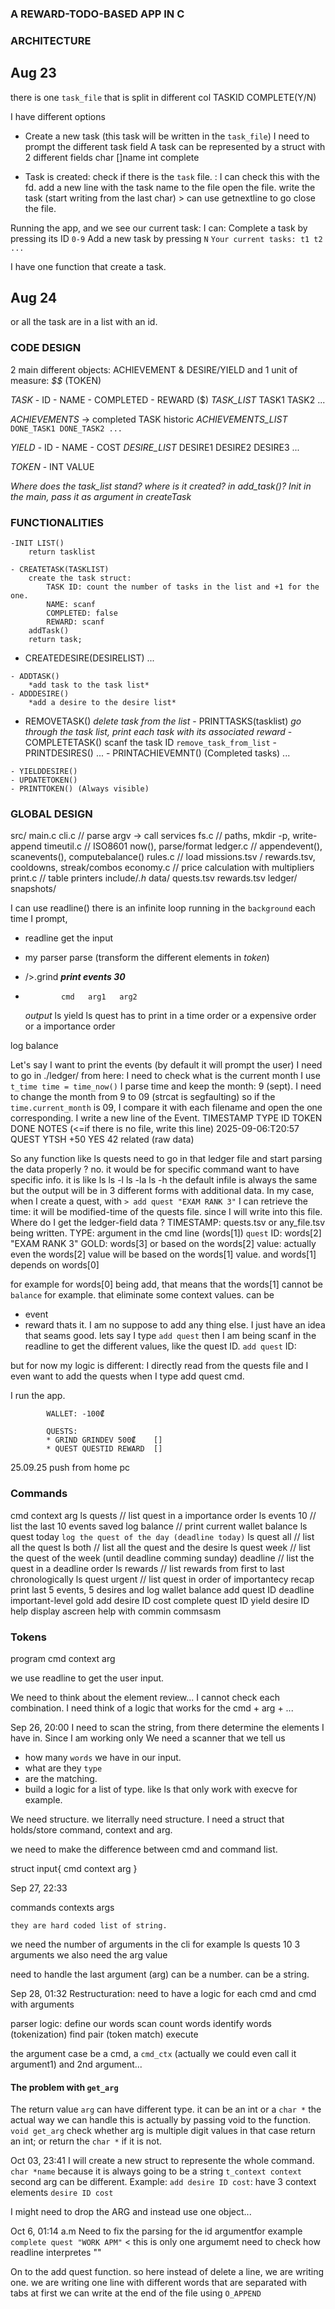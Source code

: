 ### A REWARD-TODO-BASED APP IN C

### ARCHITECTURE

Aug 23
-

there is one `task_file` that is split in different col 
TASKID  COMPLETE(Y/N)

I have different options
- Create a new task (this task will be written in the `task_file`)
    I need to prompt the different task field
    A task can be represented by a struct with 2 different fields
        char []name
        int complete

- Task is created:
    check if there is the `task` file. : I can check this with the fd.
    add a new line with the task name to the file
    open the file. write the task (start writing from the last char)
                    > can use getnextline to go
    close the file.

Running the app, and we see our current task: 
I can: Complete a task by pressing its ID `0-9`
Add a new task by pressing `N`
`Your current tasks:
    t1
    t2
    ...`

I have one function that create a task.

Aug 24
-
or all the task are in a list with an id.

### CODE DESIGN

2 main different objects:
ACHIEVEMENT & DESIRE/YIELD
and 1 unit of measure: *$$* (TOKEN)

*TASK*
    - ID
    - NAME
    - COMPLETED
    - REWARD ($)
*TASK_LIST*
    TASK1 TASK2 ...

*ACHIEVEMENTS*
    -> completed TASK historic
*ACHIEVEMENTS_LIST*
    `DONE_TASK1 DONE_TASK2 ...`

*YIELD*
    - ID
    - NAME
    - COST
*DESIRE_LIST*
    DESIRE1 DESIRE2 DESIRE3 ...

*TOKEN*
    - INT VALUE

*Where does the task_list stand? where is it created? in add_task()?*
*Init in the main, pass it as argument in createTask*

### FUNCTIONALITIES
    -INIT LIST()
        return tasklist
 
    - CREATETASK(TASKLIST)
        create the task struct:
            TASK ID: count the number of tasks in the list and +1 for the one.
            NAME: scanf
            COMPLETED: false
            REWARD: scanf
        addTask()
        return task;
   
   -  CREATEDESIRE(DESIRELIST)
        ...

    - ADDTASK()
        *add task to the task list*
    - ADDDESIRE()
        *add a desire to the desire list*
   - REMOVETASK() 
        *delete task from the list*
    - PRINTTASKS(tasklist)
        *go through the task list,*
        *print each task with its associated reward*
    - COMPLETETASK()
        scanf the task ID
        `remove_task_from_list`
    - PRINTDESIRES()
        ...
    - PRINTACHIEVEMNT() (Completed tasks)
        ...

    - YIELDDESIRE()
    - UPDATETOKEN()
    - PRINTTOKEN() (Always visible)

### GLOBAL DESIGN
src/
  main.c
  cli.c            // parse argv -> call services
  fs.c             // paths, mkdir -p, write-append
  timeutil.c       // ISO8601 now(), parse/format
  ledger.c         // appendevent(), scanevents(), computebalance()
  rules.c          // load missions.tsv / rewards.tsv, cooldowns, streak/combos
  economy.c        // price calculation with multipliers
  print.c          // table printers
include/*.h*
data/
  quests.tsv
  rewards.tsv
ledger/
snapshots/

I can use readline()
there is an infinite loop running in the `background`
each time I prompt, 
- readline get the input
- my parser parse (transform the different elements in *token*)
- />.grind ***print events 30***

-			  cmd   arg1   arg2
	*output*
ls yield
ls quest
	has to print in a time order or a expensive order or a importance order

log balance

Let's say I want to print the events (by default it will prompt the user)
I need to go in ./ledger/
from here: I need to check what is the current month
I use `t_time time = time_now()`
I parse time and keep the month: 9 (sept). I need to change the month from 9 to 09 (strcat is segfaulting)
so if the `time.current_month` is 09, I compare it with each filename and open the one corresponding. 
I write a new line of the Event.
TIMESTAMP            TYPE    ID    TOKEN   DONE   NOTES       (<=if there is no file, write this line)
2025-09-06:T20:57    QUEST   YTSH  +50     YES    42 related  (raw data) 

So any function like ls quests
need to go in that ledger file and start parsing the data properly ?
no. it would be for specific command want to have specific info.
it is like 
ls
ls -l
ls -la
ls -h
the default infile is always the same but the output will be in 3
different forms with additional data.
In my case, when I create a quest, with `> add quest "EXAM RANK 3"` I
can retrieve the time: it will be modified-time of the quests file. since I will write into this file. 
Where do I get the ledger-field data ?
TIMESTAMP: quests.tsv or any_file.tsv being written.
TYPE: argument in the cmd line (words[1]) `quest`
ID: words[2] "EXAM RANK 3"
GOLD: words[3] or based on the words[2] value:
actually even the words[2] value will be based on the words[1] value.
and words[1] depends on words[0]

for example for words[0] being add, that means that the words[1] cannot
be `balance` for example. that eliminate some context values.
can be 
- event
- reward
thats it.
I am no suppose to add any thing else.
I just have an idea that seams good. lets say I type `add quest`
then I am being scanf in the readline to get the different values, like the quest ID.
`add quest`
    ID:


but for now my logic is different: I directly read from the quests file
and I even want to add the quests when I type add quest cmd.

I run the app.

            WALLET: -100₡ 

            QUESTS:
            * GRIND GRINDEV 500₡    []
            * QUEST QUESTID REWARD  []
            

25.09.25
push from home pc

### Commands
cmd context arg
ls quests // list quest in a importance order
ls events 10 // list the last 10 events saved
log balance // print current wallet balance
ls quest today `log the quest of the day (deadline today)`
ls quest all // list all the quest
ls both // list all the quest and the desire 
ls quest week // list the quest of the week (until deadline comming sunday)
deadline // list the quest in a deadline order
ls rewards // list rewards from first to last chronologically
ls quest urgent // list quest in order of importantecy
recap print last 5 events, 5 desires and log wallet balance
add quest ID deadline important-level gold
add desire ID cost
complete quest ID
yield desire ID
help display ascreen help with commin commsasm


### Tokens
program
cmd
context
arg

we use readline to get the user input.


We need to think about the element review...
I cannot check each combination.
I need think of a logic that works for the cmd + arg + ...

Sep 26, 20:00
I need to scan the string, from there determine the elements I have in. 
Since I am working only
We need a scanner that we tell us 
- how many `words` we have in our input.
- what are they `type`
- are the matching.
- build a logic for a list of type. like ls that only work with execve for example.

We need structure.
we literrally need structure.
I need a struct that holds/store command, context and arg.

we need to make the difference between cmd and command list.

struct input{
	cmd
	context
	arg
}

Sep 27, 22:33

commands
contexts
args

	they are hard coded list of string.

we need the number of arguments in the cli
for example
	ls quests 10
	3 arguments
we also need the arg value

need to handle the last argument (arg) 
can be a number.
can be a string.

Sep 28, 01:32
Restructuration:
    need to have a logic for each cmd
    and cmd with arguments
	
parser logic:
	define our words
	scan
	count words
	identify words (tokenization)
	find pair (token match)
	execute

the argument case be a cmd, a `cmd_ctx` (actually we could even call it argument1) and 2nd argument...

#### The problem with `get_arg`
The return value `arg` can have different type.
it can be an int or a `char *`
the actual way we can handle this is actually by passing void to the function.
`void get_arg`
check whether arg is multiple digit values 
in that case return an int; or return the `char *` if it is not.

Oct 03, 23:41
I will create a new struct to represente the whole command.
`char *name` because it is always going to be a string
`t_context context` second arg can be different. 
Example:
`add desire ID cost`: have 3 context elements `desire ID cost`


I might need to drop the ARG and instead use one object...

Oct 6, 01:14 a.m
Need to fix the parsing for the id argumentfor example
`complete quest "WORK APM"` < this is only one argumemt
need to check how readline interpretes ""

On to the add quest function.
so here instead of delete a line, we are writing one.
we are writing one line with different words that are separated with tabs
at first we can write at the end of the file using `O_APPEND`


